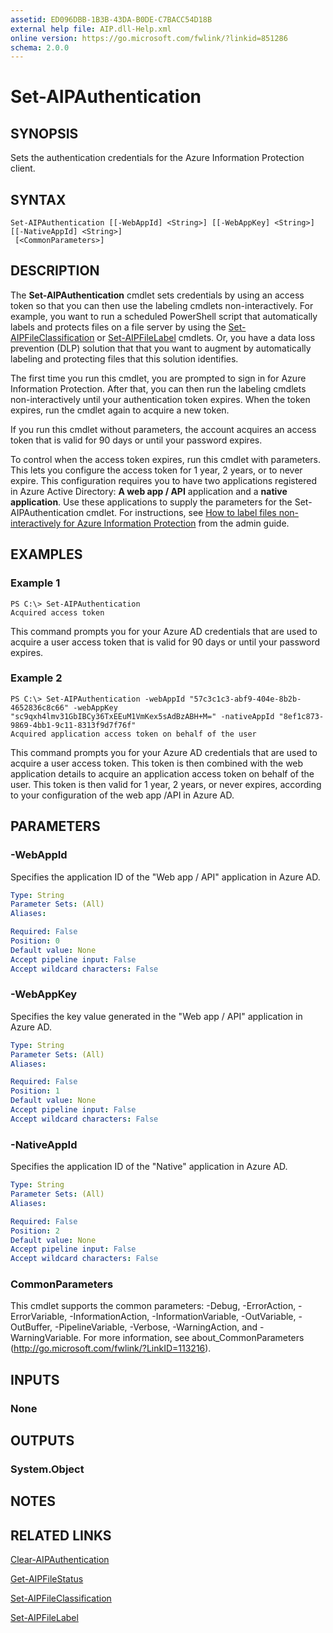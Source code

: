 ```yaml
---
assetid: ED096DBB-1B3B-43DA-B0DE-C7BACC54D18B
external help file: AIP.dll-Help.xml
online version: https://go.microsoft.com/fwlink/?linkid=851286
schema: 2.0.0
---
```


# Set-AIPAuthentication

## SYNOPSIS
Sets the authentication credentials for the Azure Information Protection client.

## SYNTAX

```
Set-AIPAuthentication [[-WebAppId] <String>] [[-WebAppKey] <String>] [[-NativeAppId] <String>]
 [<CommonParameters>]
```

## DESCRIPTION
The **Set-AIPAuthentication** cmdlet sets credentials by using an access token so that you can then use the labeling cmdlets non-interactively. For example, you want to run a scheduled PowerShell script that automatically labels and protects files on a file server by using the [Set-AIPFileClassification](./Set-AIPFileClassification.md) or [Set-AIPFileLabel](./Set-AIPFileLabel.md) cmdlets. Or, you have a data loss prevention (DLP) solution that that you want to augment by automatically labeling and protecting files that this solution identifies. 

The first time you run this cmdlet, you are prompted to sign in for Azure Information Protection. After that, you can then run the labeling cmdlets non-interactively until your authentication token expires. When the token expires, run the cmdlet again to acquire a new token.

If you run this cmdlet without parameters, the account acquires an access token that is valid for 90 days or until your password expires.  

To control when the access token expires, run this cmdlet with parameters. This lets you configure the access token for 1 year, 2 years, or to never expire. This configuration requires you to have two applications registered in Azure Active Directory: **A web app / API** application and a **native application**. Use these applications to supply the parameters for the Set-AIPAuthentication cmdlet. For instructions, see [How to label files non-interactively for Azure Information Protection](https://docs.microsoft.com/information-protection/rms-client/client-admin-guide-powershell#how-to-label-files-non-interactively-for-azure-information-protection) from the admin guide.

## EXAMPLES

### Example 1
```
PS C:\> Set-AIPAuthentication 
Acquired access token
```

This command prompts you for your Azure AD credentials that are used to acquire a user access token that is valid for 90 days or until your password expires.

### Example 2
```
PS C:\> Set-AIPAuthentication -webAppId "57c3c1c3-abf9-404e-8b2b-4652836c8c66" -webAppKey "sc9qxh4lmv31GbIBCy36TxEEuM1VmKex5sAdBzABH+M=" -nativeAppId "8ef1c873-9869-4bb1-9c11-8313f9d7f76f"
Acquired application access token on behalf of the user
```

This command prompts you for your Azure AD credentials that are used to acquire a user access token. This token is then combined with the web application details to acquire an application access token on behalf of the user. This token is then valid for 1 year, 2 years, or never expires, according to your configuration of the web app /API in Azure AD.

## PARAMETERS

### -WebAppId
Specifies the application ID of the "Web app / API" application in Azure AD.

```yaml
Type: String
Parameter Sets: (All)
Aliases: 

Required: False
Position: 0
Default value: None
Accept pipeline input: False
Accept wildcard characters: False
```

### -WebAppKey
Specifies the key value generated in the "Web app / API" application in Azure AD.

```yaml
Type: String
Parameter Sets: (All)
Aliases: 

Required: False
Position: 1
Default value: None
Accept pipeline input: False
Accept wildcard characters: False
```

### -NativeAppId
Specifies the application ID of the "Native" application in Azure AD.

```yaml
Type: String
Parameter Sets: (All)
Aliases: 

Required: False
Position: 2
Default value: None
Accept pipeline input: False
Accept wildcard characters: False
```

### CommonParameters
This cmdlet supports the common parameters: -Debug, -ErrorAction, -ErrorVariable, -InformationAction, -InformationVariable, -OutVariable, -OutBuffer, -PipelineVariable, -Verbose, -WarningAction, and -WarningVariable. For more information, see about_CommonParameters (http://go.microsoft.com/fwlink/?LinkID=113216).

## INPUTS

### None

## OUTPUTS

### System.Object

## NOTES

## RELATED LINKS

[Clear-AIPAuthentication](./Clear-AIPAuthentication.md)

[Get-AIPFileStatus](./Get-AIPFileStatus.md)

[Set-AIPFileClassification](./Set-AIPFileClassification.md)

[Set-AIPFileLabel](./Set-AIPFileLabel.md)

